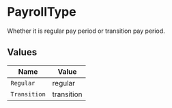 # PayrollType

Whether it is regular pay period or transition pay period.


## Values

| Name         | Value        |
| ------------ | ------------ |
| `Regular`    | regular      |
| `Transition` | transition   |